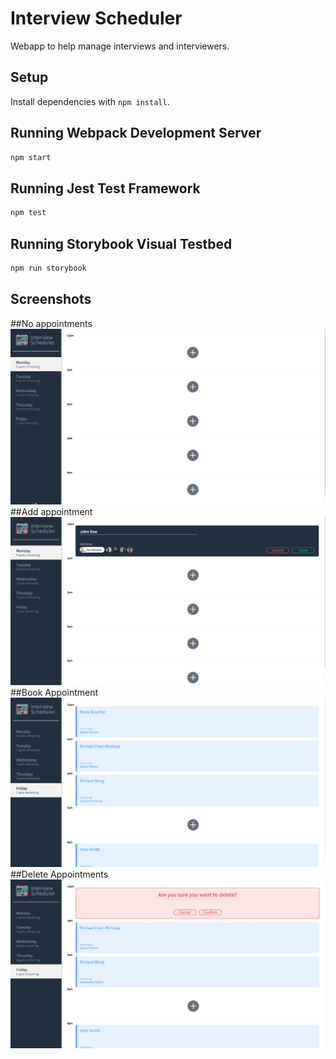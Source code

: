 # Interview Scheduler

Webapp to help manage interviews and interviewers.

## Setup

Install dependencies with `npm install`.

## Running Webpack Development Server

```sh
npm start
```

## Running Jest Test Framework

```sh
npm test
```

## Running Storybook Visual Testbed

```sh
npm run storybook
```

## Screenshots
##No appointments
!["No Appointments"](https://github.com/cameron-cheng/scheduler/blob/master/docs/empty-appointments.png?raw=true)
##Add appointment
!["Add Appointment"](https://github.com/cameron-cheng/scheduler/blob/master/docs/add_appointment.png?raw=true)
##Book Appointment
!["Booked Appointments"](https://github.com/cameron-cheng/scheduler/blob/master/docs/booked_appointments.png?raw=true)
##Delete Appointments
!["Delete Appointment"](https://github.com/cameron-cheng/scheduler/blob/master/docs/delete_appointment.png?raw=true)
